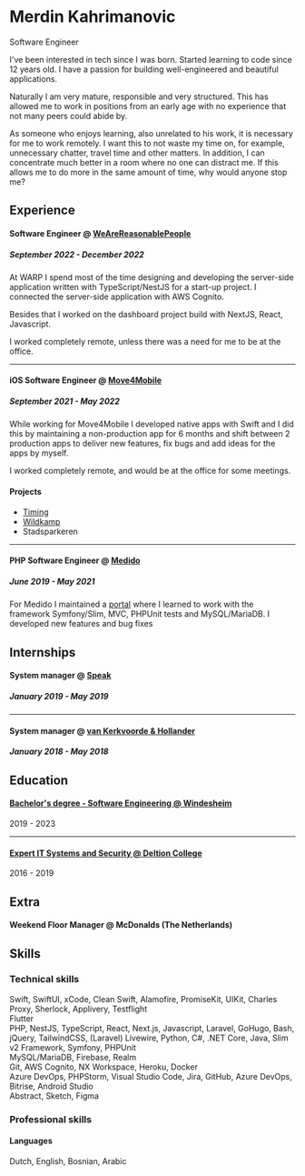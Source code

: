 # Merdin Kahrimanovic
Software Engineer<br>

I've been interested in tech since I was born. Started learning to code since 12 years old. I have a passion for building well-engineered and beautiful applications.

Naturally I am very mature, responsible and very structured. This has allowed me to work in positions from an early age with no experience that not many peers could abide by.

As someone who enjoys learning, also unrelated to his work, it is necessary for me to work remotely. I want this to not waste my time on, for example, unnecessary chatter, travel time and other matters. In addition, I can concentrate much better in a room where no one can distract me. If this allows me to do more in the same amount of time, why would anyone stop me?

## Experience

#### Software Engineer @ [WeAreReasonablePeople](https://wearereasonablepeople.com/) <br>
##### September 2022 - December 2022<br>
At WARP I spend most of the time designing and developing the server-side application written with TypeScript/NestJS for a start-up project. I connected the server-side application with AWS Cognito.

Besides that I worked on the dashboard project build with NextJS, React, Javascript. 

I worked completely remote, unless there was a need for me to be at the office.

---

#### iOS Software Engineer @ [Move4Mobile](http://move4mobile.com/)
##### September 2021 - May 2022<br>
While working for Move4Mobile I developed native apps with Swift and I did this by maintaining a non-production app for 6 months and shift between 2 production apps to deliver new features, fix bugs and add ideas for the apps by myself. 

I worked completely remote, and would be at the office for some meetings.

#### Projects
- [Timing](https://apps.apple.com/nl/app/timing-app/id783555866)
- [Wildkamp](https://apps.apple.com/al/app/wildkamp/id1563891212)
- Stadsparkeren

---

#### PHP Software Engineer @ [Medido](https://medido.com/en/) 
##### June 2019 - May 2021<br>
For Medido I maintained a [portal](http://portal.medido.com) where I learned to work with the framework Symfony/Slim, MVC, PHPUnit tests and MySQL/MariaDB. I developed new features and bug fixes

## Internships
#### System manager @ [Speak](http://speak.nl)
##### January 2019 - May 2019<br>
---
#### System manager @ [van Kerkvoorde & Hollander](https://kerkvoorde.nl)
##### January 2018 - May 2018<br>

## Education
#### [Bachelor's degree - Software Engineering @ Windesheim](https://www.windesheim.nl/opleidingen/deeltijd/bachelor/hbo-ict)
2019 - 2023

---
#### [Expert IT Systems and Security @ Deltion College](https://www.deltion.nl/opleidingen/expert-it-systems-and-security)
2016 - 2019


## Extra
#### Weekend Floor Manager @ McDonalds (The Netherlands)

## Skills
### Technical skills
Swift, SwiftUI, xCode, Clean Swift, Alamofire, PromiseKit, UIKit, Charles Proxy, Sherlock, Applivery, Testflight <br>
Flutter <br>
PHP, NestJS, TypeScript, React, Next.js, Javascript, Laravel, GoHugo, Bash, jQuery, TailwindCSS, (Laravel) Livewire, Python, C#, .NET Core, Java, Slim v2 Framework, Symfony, PHPUnit <br>
MySQL/MariaDB, Firebase, Realm <br>
Git, AWS Cognito, NX Workspace, Heroku, Docker <br>
Azure DevOps, PHPStorm, Visual Studio Code, Jira, GitHub, Azure DevOps, Bitrise, Android Studio <br>
Abstract, Sketch, Figma <br>

### Professional skills
#### Languages
Dutch, English, Bosnian, Arabic
